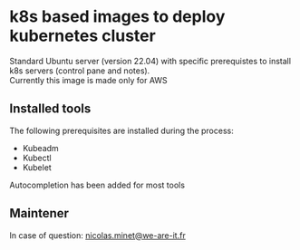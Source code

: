 # k8s based images to deploy kubernetes cluster

Standard Ubuntu server (version 22.04) with specific prerequistes to install k8s servers (control pane and notes).  
Currently this image is made only for AWS

## Installed tools

The following prerequisites are installed during the process:
* Kubeadm
* Kubectl
* Kubelet

Autocompletion has been added for most tools

## Maintener

In case of question: nicolas.minet@we-are-it.fr